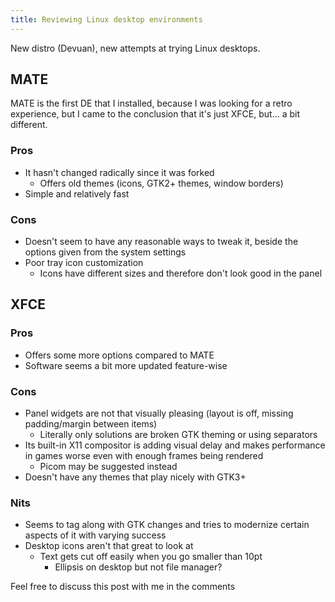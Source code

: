 ```yaml
---
title: Reviewing Linux desktop environments
---
```


New distro (Devuan), new attempts at trying Linux desktops.

## MATE

MATE is the first DE that I installed, because I was looking for a retro experience, but I came to the conclusion that it's just XFCE, but... a bit different.

### Pros

- It hasn't changed radically since it was forked 
  - Offers old themes (icons, GTK2+ themes, window borders)
- Simple and relatively fast

### Cons

- Doesn't seem to have any reasonable ways to tweak it, beside the options given from the system settings
- Poor tray icon customization
  - Icons have different sizes and therefore don't look good in the panel

## XFCE

### Pros

- Offers some more options compared to MATE
- Software seems a bit more updated feature-wise

### Cons

- Panel widgets are not that visually pleasing (layout is off, missing padding/margin between items)
  - Literally only solutions are broken GTK theming or using separators
- Its built-in X11 compositor is adding visual delay and makes performance in games worse even with enough frames being rendered
  - Picom may be suggested instead
- Doesn't have any themes that play nicely with GTK3+


### Nits

- Seems to tag along with GTK changes and tries to modernize certain aspects of it with varying success
- Desktop icons aren't that great to look at
  - Text gets cut off easily when you go smaller than 10pt
    - Ellipsis on desktop but not file manager?

Feel free to discuss this post with me in the comments